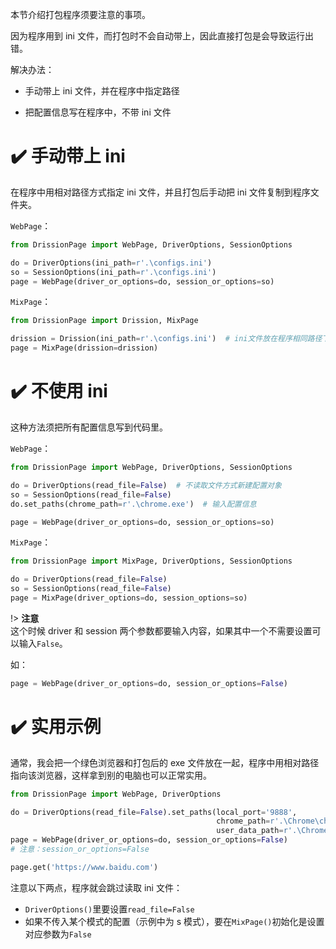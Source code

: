 本节介绍打包程序须要注意的事项。

因为程序用到 ini 文件，而打包时不会自动带上，因此直接打包是会导致运行出错。

解决办法：

- 手动带上 ini 文件，并在程序中指定路径

- 把配置信息写在程序中，不带 ini 文件

# ✔️ 手动带上 ini

在程序中用相对路径方式指定 ini 文件，并且打包后手动把 ini 文件复制到程序文件夹。

`WebPage`：

```python
from DrissionPage import WebPage, DriverOptions, SessionOptions

do = DriverOptions(ini_path=r'.\configs.ini')
so = SessionOptions(ini_path=r'.\configs.ini')
page = WebPage(driver_or_options=do, session_or_options=so)
```

`MixPage`：

```python
from DrissionPage import Drission, MixPage

drission = Drission(ini_path=r'.\configs.ini')  # ini文件放在程序相同路径下
page = MixPage(drission=drission)
```

# ✔️ 不使用 ini

这种方法须把所有配置信息写到代码里。

`WebPage`：

```python
from DrissionPage import WebPage, DriverOptions, SessionOptions

do = DriverOptions(read_file=False)  # 不读取文件方式新建配置对象
so = SessionOptions(read_file=False)
do.set_paths(chrome_path=r'.\chrome.exe')  # 输入配置信息

page = WebPage(driver_or_options=do, session_or_options=so)
```

`MixPage`：

```python
from DrissionPage import MixPage, DriverOptions, SessionOptions

do = DriverOptions(read_file=False)
so = SessionOptions(read_file=False)
page = MixPage(driver_options=do, session_options=so)
```

!> **注意** <br>这个时候 driver 和 session 两个参数都要输入内容，如果其中一个不需要设置可以输入`False`。

如：

```python
page = WebPage(driver_or_options=do, session_or_options=False)
```

# ✔️ 实用示例

通常，我会把一个绿色浏览器和打包后的 exe 文件放在一起，程序中用相对路径指向该浏览器，这样拿到别的电脑也可以正常实用。

```python
from DrissionPage import WebPage, DriverOptions

do = DriverOptions(read_file=False).set_paths(local_port='9888',
                                              chrome_path=r'.\Chrome\chrome.exe',
                                              user_data_path=r'.\Chrome\userData')
page = WebPage(driver_or_options=do, session_or_options=False)
# 注意：session_or_options=False

page.get('https://www.baidu.com')
```

注意以下两点，程序就会跳过读取 ini 文件：

- `DriverOptions()`里要设置`read_file=False`
- 如果不传入某个模式的配置（示例中为 s 模式），要在`MixPage()`初始化是设置对应参数为`False`
